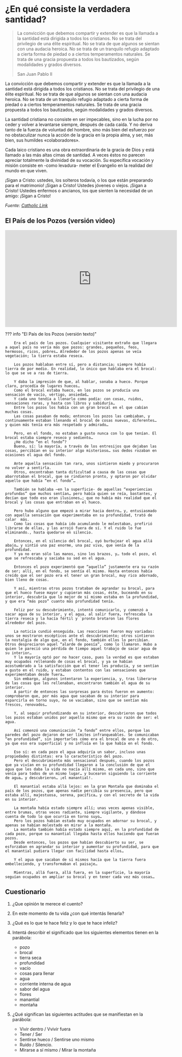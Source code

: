 # ¿En qué consiste la verdadera santidad?

>La convicción que debemos compartir y extender es que la llamada a la santidad está dirigida a todos los cristianos. No se trata del privilegio de una élite espiritual. No se trata de que algunos se sientan con una audacia heroica. No se trata de un tranquilo refugio adaptado a cierta forma de piedad o a ciertos temperamentos naturales. Se trata de una gracia propuesta a todos los bautizados, según modalidades y grados diversos.
>
>San Juan Pablo II 

La convicción que debemos compartir y extender es que la llamada a la santidad está dirigida a todos los cristianos. No se trata del privilegio de una élite espiritual. No se trata de que algunos se sientan con una audacia heroica. No se trata de un tranquilo refugio adaptado a cierta forma de piedad o a ciertos temperamentos naturales. Se trata de una gracia propuesta a todos los bautizados, según modalidades y grados diversos.

La santidad cristiana no consiste en ser impecables, sino en la lucha por no ceder y volver a levantarse siempre, después de cada caída. Y no deriva tanto de la fuerza de voluntad del hombre, sino más bien del esfuerzo por no obstaculizar nunca la acción de la gracia en la propia alma, y ser, más bien, sus humildes «colaboradores».

Cada laico cristiano es una obra extraordinaria de la gracia de Dios y está llamado a las más altas cimas de santidad. A veces éstos no parecen apreciar totalmente la divinidad de su vocación. Su específica vocación y misión consiste en -como levadura- meter el Evangelio en la realidad del mundo en que viven.

¡Sigan a Cristo: ustedes, los solteros todavía, o los que están preparando para el matrimonio! ¡Sigan a Cristo! Ustedes jóvenes o viejos. ¡Sigan a Cristo! Ustedes enfermos o ancianos, los que sienten la necesidad de un amigo: ¡Sigan a Cristo!

_Fuente: [Catholic Link](https://catholic-link.com/imagenes/galeria-doctores-de-la-iglesia/)_


## El País de los Pozos (versión video)

<iframe width="560" height="315" src="https://www.youtube.com/embed/-OgV_CWYv1g" frameborder="0" allow="accelerometer; autoplay; encrypted-media; gyroscope; picture-in-picture" allowfullscreen></iframe>

??? info "El País de los Pozos (versión texto)"

        Era el país de los pozos. Cualquier visitante extraño que llegara a aquel país no vería más que pozos: grandes, pequeños, feos, hermosos, ricos, pobres… Alrededor de los pozos apenas se veía vegetación; la tierra estaba reseca.

        Los pozos hablaban entre sí, pero a distancia; siempre había tierra de por medio. En realidad, lo único que hablaba era el brocal: lo que se ve a ras de tierra.

        Y daba la impresión de que, al hablar, sonaba a hueco. Porque claro, procedía de lugares huecos…
        Como el brocal estaba hueco, en los pozos se producía una sensación de vacío, vértigo, ansiedad…
        Y cada uno tendía a llenarlo como podía: con cosas, ruidos, sensaciones raras, y hasta con libros y sabiduría…
        Entre los pozos los había con un gran brocal en el que cabían muchas cosas.
        Las cosas pasaban de moda; entonces los pozos las cambiaban, y continuamente estaban llenando el brocal de cosas nuevas, diferentes… y quien más tenía era más respetado y admirado…

        Pero, en el fondo, no estaban a gusto nunca con lo que tenían. El brocal estaba siempre reseco y sediento…
        ¿He dicho “en el fondo”?
        Bueno, sí: la mayoría, a través de los entresijos que dejaban las cosas, percibían en su interior algo misterioso… sus dedos rozaban en ocasiones el agua del fondo.

        Ante aquella sensación tan rara, unos sintieron miedo y procuraron no volver a sentirla.
        Otros, encontraban tanta dificultad a causa de las cosas que abarrotaban el brocal, que se rindieron pronto, y optaron por olvidar aquello que había “en el fondo”…

        También se hablaba –en la superficie- de aquellas “experiencias profundas” que muchos sentían… pero había quien se reía, bastantes, y decían que todo eso eran ilusiones…; que no había más realidad que el brocal y las cosas que entraban en el hueco.

        Pero hubo alguno que empezó a mirar hacia dentro… y, entusiasmado con aquella sensación que experimentaba en su profundidad, trató de calar  más.
        Como las cosas que había ido acumulando le molestaban, prefirió librarse de ellas, y las arrojó fuera de sí. Y el ruido lo fue eliminando., hasta quedarse en silencio.

        Entonces, en el silencio del brocal, oyó burbujear el agua allá abajo… y sintió una paz enorme, una paz viva, que venía de la profundidad.
        Y ya no eran sólo las manos, sino los brazos, y… todo el pozo, el que se refrescaba y saciaba su sed en el agua.

        Entonces el pozo experimentó que “aquello” justamente era su razón de ser; allí, en el fondo, se sentía él mismo. Hasta entonces había creído que el ser pozo era el tener un gran brocal, muy rico adornado, bien lleno de cosas. 
        
        Y así, mientras otros pozos trataban de agrandar su brocal, para que el hueco fuese mayor y cupieran más cosas, éste, buceando en su interior, descubría que lo mejor de sí mismo estaba en la profundidad, y que era “más pozo” cuanto más profundidad tenía.

        Feliz por su descubrimiento, intentó comunicarlo, y comenzó a sacar agua de su interior, y el agua, al salir fuera, refrescaba la tierra reseca y la hacía fértil y `pronto brotaron las flores alrededor del pozo.

        La noticia cundió enseguida. Las reacciones fueron muy variadas: unos se mostraron escépticos ante el descubrimiento; otros sintieron la nostalgia de algo que, en el fondo, también ellos lo percibían. Otros despreciaron aquel “alarde de poesía”, como lo llamaron. Hubo a quien le pareció una pérdida de tiempo aquel trabajo de sacar agua de su interior…
        Y la mayoría optó por no hacer caso, pues la verdad es que estaban muy ocupados rellenando de cosas el brocal, y ya se habían acostumbrado a la satisfacción que el tener les producía, y se sentían a gusto en el ruido, y estaban contentos con las sensaciones que experimentaban desde fuera…
        Sin embargo, algunos intentaron la experiencia, y, tras liberarse de las cosas que les rellenaban, encontraron también el agua de su interior.
        A partir de entonces las sorpresas para éstos fueron en aumento: comprobaron que, por más agua que sacaban de su interior para esparcirla en torno suyo, no se vaciaban, sino que se sentían más frescos, renovados…

        Y, al seguir profundizando en su interior, descubrieron que todos los pozos estaban unidos por aquello mismo que era su razón de ser: el agua.

        Así comenzó una comunicación “a fondo” entre ellos, porque las paredes del pozo dejaron de ser límites infranqueables. Se comunicaban “en profundidad”, sin importarles cómo era el brocal de uno o de otro, ya que eso era superficial y no influía en lo que había en el fondo.

        Eso sí: en cada pozo el agua adquiría un sabor, incluso unas propiedades distintas: era lo característico del pozo.
        Pero el descubrimiento más sensacional después, cuando los pozos que ya vivían en su profundidad llegaron a la conclusión de que el agua que les daba la vida no nacía allí mismo, en cada uno, sino que venía para todos de un mismo lugar… y bucearon siguiendo la corriente de agua… y descubrieron… ¡el manantial!.

        El manantial estaba allá lejos: en la gran Montaña que dominaba el país de los pozos, que apenas nadie percibía su presencia, pero que estaba allí, majestuosa, serena, pacífica… y con el secreto de la vida en su interior.

        La montaña había estado siempre allí; unas veces apenas visible, entre brumas, otras veces radiante, siempre vigilante, y dándose cuenta de todo lo que ocurría en torno suyo…
        Pero los pozos habían estado muy ocupados en adornar su brocal, y apenas se habían molestado en mirar a la montaña.
        La montaña también había estado siempre aquí, en la profundidad de cada pozo, porque su manantial llegaba hasta ellos haciendo que fueran pozos.
        Desde entonces, los pozos que habían descubierto su ser, se esforzaban en agrandar su interior y aumentar su profundidad, para que el manantial pudiera llegar con facilidad hasta ellos…

        Y el agua que sacaban de sí mismos hacía que la tierra fuera embelleciendo, y transformaban el paisaje…

        Mientras, allá fuera, allá fuera, en la superficie, la mayoría seguían ocupados en ampliar su brocal y en tener cada vez más cosas…

## Cuestionario

1. ¿Que opinión te merece el cuento?
2. En este momento de tu vida ¿con qué intentás llenarla?
3. ¿Qué es lo que te hace feliz y lo que te hace infeliz?
4. Intentá describir el significado que los siguientes elementos tienen en la parábola: 
	* pozo
	* brocal
	* tierra seca
	* profundidad
	* vacío
	* cosas para llenar
	* agua
	* corriente interna de agua
	* sabor del agua
	* flores
	* manantial
	* montaña
5. ¿Qué significan las siguientes actitudes que se manifiestan en la parábola:

	* Vivir dentro / Vvivir fuera
	* Tener / Ser
	* Sentirse hueco / Sentirse uno mismo
	* Ruido / Silencio.
	* Mirarse a sí mismo / Mirar la montaña


